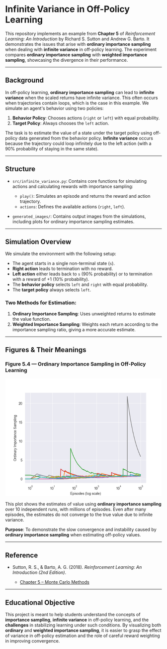# Infinite Variance in Off-Policy Learning

This repository implements an example from **Chapter 5** of *Reinforcement Learning: An Introduction* by Richard S. Sutton and Andrew G. Barto. It demonstrates the issues that arise with **ordinary importance sampling** when dealing with **infinite variance** in off-policy learning. The experiment compares **ordinary importance sampling** with **weighted importance sampling**, showcasing the divergence in their performance.

---

## Background

In off-policy learning, **ordinary importance sampling** can lead to **infinite variance** when the scaled returns have infinite variance. This often occurs when trajectories contain loops, which is the case in this example. We simulate an agent's behavior using two policies:

1. **Behavior Policy**: Chooses actions (`right` or `left`) with equal probability.
2. **Target Policy**: Always chooses the `left` action.

The task is to estimate the value of a state under the target policy using off-policy data generated from the behavior policy. **Infinite variance** occurs because the trajectory could loop infinitely due to the left action (with a 90% probability of staying in the same state).

---

## Structure

* `src/infinite_variance.py`:
  Contains core functions for simulating actions and calculating rewards with importance sampling:

  * `play()`: Simulates an episode and returns the reward and action trajectory.
  * `actions`: Defines the available actions (`right`, `left`).
* `generated_images/`:
  Contains output images from the simulations, including plots for ordinary importance sampling estimates.

---

## Simulation Overview

We simulate the environment with the following setup:

* The agent starts in a single non-terminal state (`s`).
* **Right action** leads to termination with no reward.
* **Left action** either leads back to `s` (90% probability) or to termination with a reward of +1 (10% probability).
* The **behavior policy** selects `left` and `right` with equal probability.
* The **target policy** always selects `left`.

### Two Methods for Estimation:

1. **Ordinary Importance Sampling**: Uses unweighted returns to estimate the value function.
2. **Weighted Importance Sampling**: Weights each return according to the importance sampling ratio, giving a more accurate estimate.

---

## Figures & Their Meanings

### Figure 5.4 — Ordinary Importance Sampling in Off-Policy Learning

![figure_5_4.png](generated_images/figure_5_4.png)

This plot shows the estimates of value using **ordinary importance sampling** over 10 independent runs, with millions of episodes. Even after many episodes, the estimates do not converge to the true value due to infinite variance.

**Purpose**: To demonstrate the slow convergence and instability caused by **ordinary importance sampling** when estimating off-policy values.

---

## Reference

* Sutton, R. S., & Barto, A. G. (2018). *Reinforcement Learning: An Introduction (2nd Edition)*.

  * [Chapter 5 – Monte Carlo Methods](http://incompleteideas.net/book/RLbook2020.pdf#page=97)

---

## Educational Objective

This project is meant to help students understand the concepts of **importance sampling**, **infinite variance** in off-policy learning, and the **challenges** in stabilizing learning under such conditions. By visualizing both **ordinary** and **weighted importance sampling**, it is easier to grasp the effect of variance in off-policy estimation and the role of careful reward weighting in improving convergence.


